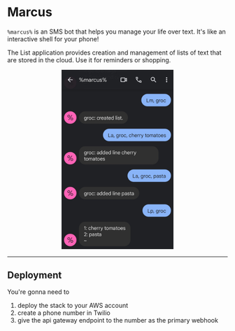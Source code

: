 # Marcus

`%marcus%` is an SMS bot that helps you manage your life over text. It's like an interactive shell for your phone!

The List application provides creation and management of lists of text that are stored in the cloud. Use it for reminders or shopping.

<p align="center">
  <img src="./assets/session_one.jpg" alt="Example session using List" width="256px" />
</p>

---

## Deployment

You're gonna need to
1. deploy the stack to your AWS account
2. create a phone number in Twilio
3. give the api gateway endpoint to the number as the primary webhook